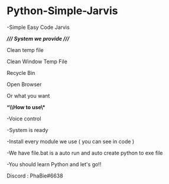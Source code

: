 # Python-Simple-Jarvis

-Simple Easy Code Jarvis

 ***/// System we provide ///***
 
 Clean temp file

 Clean Window Temp File
 
 Recycle Bin
 
 Open Browser
 
 Or what you want
 
 ***\\\How to use\\\***
 
 -Voice control
 
 -System is ready
 
 -Install every module we use ( you can see in code )
 
 -We have file.bat is a auto run and auto create python to exe file
 
 -You should learn Python and let's go!!
 
 Discord : PhaBie#6638
